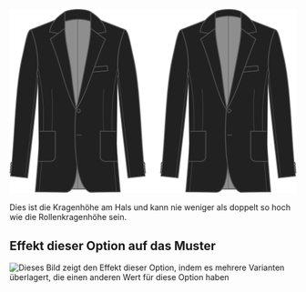 ![Kragenhöhe](collarheight.svg)

Dies ist die Kragenhöhe am Hals und kann nie weniger als doppelt so hoch wie die Rollenkragenhöhe sein.

## Effekt dieser Option auf das Muster

![Dieses Bild zeigt den Effekt dieser Option, indem es mehrere Varianten überlagert, die einen anderen Wert für diese Option haben](jaeger\_collarheight\_sample.svg "Effekt dieser Option auf das Muster")
